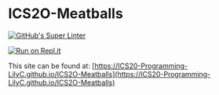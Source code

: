 # ICS2O-Meatballs
[![GitHub's Super Linter](https://github.com/ICS20-Programming-LilyC/ICS2O-Meatballs/workflows/GitHub's%20Super%20Linter/badge.svg)](https://github.com/ICS20-Programming-LilyC/ICS2O-Meatballs/actions)


[![Run on Repl.it](https://repl.it/badge/github/ICS20-Programming-LilyC/ICS2O-Meatballs)](https://repl.it/github/ICS20-Programming-LilyC/ICS2O-Meatballs)


This site can be found at: [https://ICS20-Programming-LilyC.github.io/ICS2O-Meatballs](https://ICS20-Programming-LilyC.github.io/ICS2O-Meatballs)